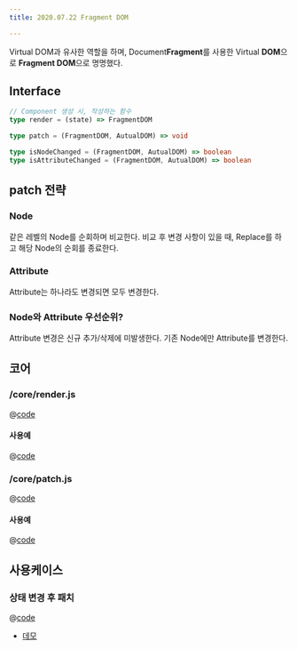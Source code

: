 ```yaml
---
title: 2020.07.22 Fragment DOM

---
```


Virtual DOM과 유사한 역할을 하며, Document**Fragment**를 사용한 Virtual **DOM**으로 **Fragment DOM**으로 명명했다.

## Interface
```ts
// Component 생성 시, 작성하는 함수
type render = (state) => FragmentDOM

type patch = (FragmentDOM, AutualDOM) => void

type isNodeChanged = (FragmentDOM, AutualDOM) => boolean
type isAttributeChanged = (FragmentDOM, AutualDOM) => boolean
```

## patch 전략
### Node
같은 레벨의 Node를 순회하며 비교한다. 비교 후 변경 사항이 있을 때, Replace를 하고 해당 Node의 순회를 종료한다.

### Attribute
Attribute는 하나라도 변경되면 모두 변경한다.

### Node와 Attribute 우선순위?
Attribute 변경은 신규 추가/삭제에 미발생한다. 기존 Node에만 Attribute를 변경한다.

## 코어
### /core/render.js
@[code](@/docs/fe-dev/pet-project/component/fragment-dom/core/render.js)

#### 사용예
@[code](@/docs/fe-dev/pet-project/component/fragment-dom/step1.js)

### /core/patch.js
@[code](@/docs/fe-dev/pet-project/component/fragment-dom/core/patch.js)

#### 사용예
@[code](@/docs/fe-dev/pet-project/component/fragment-dom/step2.js)

## 사용케이스
### 상태 변경 후 패치
@[code](@/docs/fe-dev/pet-project/component/fragment-dom/step3.js)

- [데모](https://the-next-web-research-lab.github.io/docs/fe-dev/pet-project/component/fragment-dom/index.html)
